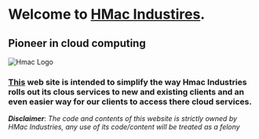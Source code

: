 # Welcome to [HMac Industires](#index.html).
## Pioneer in cloud computing

![Hmac Logo](https://scontent.fsan1-1.fna.fbcdn.net/v/t1.6435-9/67479452_682988005516098_8033320488434401280_n.png?_nc_cat=110&ccb=1-5&_nc_sid=973b4a&_nc_ohc=mrWx3Df2WEkAX9zoAH5&_nc_ht=scontent.fsan1-1.fna&oh=ae447d2fc03dacf7b80f73f500133dab&oe=615230C1)

### [This](#index.html) web site is intended to simplify the way Hmac Industries rolls out its clous services to new and existing clients and an even easier way for our clients to access there cloud services.

_**Disclaimer**_: _The code and contents of this website is strictly owned by HMac Industries, any use of its code/content will be treated as a felony_




